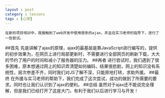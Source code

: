 ```yaml
---
layout : post
category : lessons
tags : [心得]
---
```

    在新的项目培训中，我接触到了web开发中使用很多的ajax，并且在实习老师的指导下，进行了一些尝试。
##首先
    先是讲解了ajax的原理，ajax的最基层是靠JavaScript进行编写的，提供的初步效果为，在网页上进行局部更新时，不需要进行全部网页的刷新下载，大大的节约了用户的时间和减小了服务器的压力。
##再者
    进行尝试时，我们遇到了很多困难，原本想通过网上的知识弄清楚如何编码，结果很悲剧，网上的知识没有系统性，层次参差不齐，同时我们对JS了解不深，只能原地打转，求助外援。
##最终
    在外援与实习老师的帮助下，我们完成了这次尝试，成功的做到了所需要的要求。同时也让我们认识到了ajax的便利。
##总结
    虽然对于ajax还不能说完全理解，但是我们已经打开了这座大门，有利于我们以后进行学习与开发！
